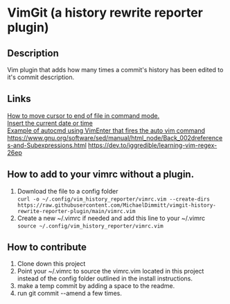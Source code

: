 # VimGit (a history rewrite reporter plugin)

## Description
Vim plugin that adds how many times a commit's history has been edited to it's commit description.

## Links
[How to move cursor to end of file in command mode.](https://stackoverflow.com/questions/17012308/move-cursor-to-end-of-file-in-vim)  
[Insert the current date or time](https://vimtricks.com/p/insert-the-current-date-or-time/)  
[Example of autocmd using VimEnter that fires the auto vim command](https://www.reddit.com/r/vim/comments/t5ebgq/how_to_run_a_shell_command_when_i_open_or_close_a/)  
https://www.gnu.org/software/sed/manual/html_node/Back_002dreferences-and-Subexpressions.html
https://dev.to/iggredible/learning-vim-regex-26ep

## How to add to your vimrc without a plugin.
1. Download the file to a config folder  
`curl -o ~/.config/vim_history_reporter/vimrc.vim --create-dirs https://raw.githubusercontent.com/MichaelDimmitt/vimgit-history-rewrite-reporter-plugin/main/vimrc.vim`
2. Create a new ~/.vimrc if needed and add this line to your ~/.vimrc  
`source ~/.config/vim_history_reporter/vimrc.vim`

## How to contribute
1. Clone down this project
2. Point your ~/.vimrc to source the vimrc.vim located in this project instead of the config folder outlined in the install instructions.
3. make a temp commit by adding a space to the readme.
4. run git commit --amend a few times.
